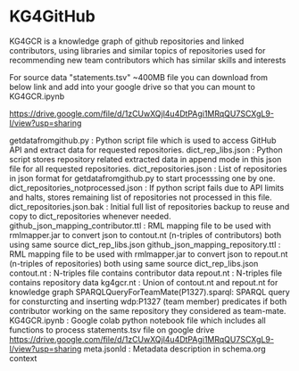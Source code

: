 # KG4GitHub

KG4GCR is a knowledge graph of github repositories and linked contributors, using libraries and similar topics of repositories used for recommending new team contributors which has similar skills and interests

For source data "statements.tsv" ~400MB file you can download from below link and add into your google drive so that you can mount to KG4GCR.ipynb

https://drive.google.com/file/d/1zCUwXQjl4u4DtPAgi1MRqQU7SCXgL9-I/view?usp=sharing

getdatafromgithub.py                : Python script file which is used to access GitHub API and extract data for requested repositories.
dict_rep_libs.json                  : Python script stores repository related extracted data in append mode in this json file for all requested repositories.
dict_repositories.json              : List of repositories in json format for getdatafromgithub.py to start processsing one by one.
dict_repositories_notprocessed.json : If python script fails due to API limits and halts, stores remaining list of repositories not processed in this file.
dict_repositories.json.bak          : Initial full list of repositories backup to reuse and copy to dict_repositories whenever needed.
github_json_mapping_contributor.ttl : RML mapping file to be used with rmlmapper.jar to convert json to contout.nt (n-triples of contributors) both using same source dict_rep_libs.json 
github_json_mapping_repository.ttl  : RML mapping file to be used with rmlmapper.jar to convert json to repout.nt (n-triples of repositories) both using same source dict_rep_libs.json
contout.nt                          : N-triples file contains contributor data
repout.nt                           : N-triples file contains repository data
kg4gcr.nt                           : Union of contout.nt and repout.nt for knowledge graph 
SPARQLQueryForTeamMate(P1327).sparql: SPARQL query for consturcting and inserting wdp:P1327 (team member) predicates if both contributor working on the same repository they considered as team-mate. 
KG4GCR.ipynb                        : Google colab python notebook file which includes all functions to process statements.tsv file on google drive https://drive.google.com/file/d/1zCUwXQjl4u4DtPAgi1MRqQU7SCXgL9-I/view?usp=sharing
meta.jsonld                         : Metadata description in schema.org context
